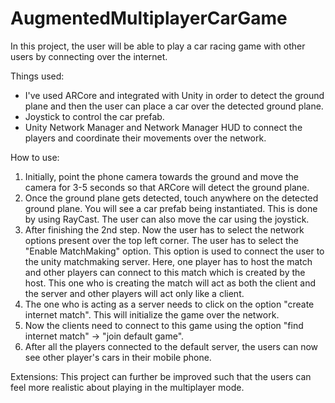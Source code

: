 AugmentedMultiplayerCarGame
===========================

In this project, the user will be able to play a car racing game with other users by connecting over the internet. 

Things used:
* I've used ARCore and integrated with Unity in order to detect the ground plane and then the user can place a car over the detected ground plane.
* Joystick to control the car prefab.
* Unity Network Manager and Network Manager HUD to connect the players and coordinate their movements over the network.

How to use:
1) Initially, point the phone camera towards the ground and move the camera for 3-5 seconds so that ARCore will detect the ground plane.
2) Once the ground plane gets detected, touch anywhere on the detected ground plane. You will see a car prefab being instantiated. This is done by using RayCast. The user can also move the car using the joystick.
3) After finishing the 2nd step. Now the user has to select the network options present over the top left corner. The user has to select the "Enable MatchMaking" option. This option is used to connect the user to the unity matchmaking server.
Here, one player has to host the match and other players can connect to this match which is created by the host. This one who is creating the match will act as both the client and the server and other players will act only like a client.
4) The one who is acting as a server needs to click on the option "create internet match". This will initialize the game over the network.
5) Now the clients need to connect to this game using the option "find internet match" -> "join default game".
6) After all the players connected to the default server, the users can now see other player's cars in their mobile phone.

Extensions:
This project can further be improved such that the users can feel more realistic about playing in the multiplayer mode.

